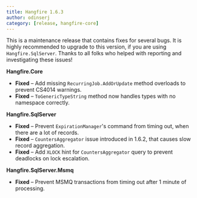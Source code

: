 ```yaml
---
title: Hangfire 1.6.3
author: odinserj
category: [release, hangfire-core]
---
```


This is a maintenance release that contains fixes for several bugs. It is highly recommended to upgrade to this version, if you are using `Hangfire.SqlServer`. Thanks to all folks who helped with reporting and investigating these issues!

**Hangfire.Core**

* **Fixed** – Add missing `RecurringJob.AddOrUpdate` method overloads to prevent CS4014 warnings.
* **Fixed** – `ToGenericTypeString` method now handles types with no namespace correctly.

**Hangfire.SqlServer**

* **Fixed** – Prevent `ExpirationManager`'s command from timing out, when there are a lot of records.
* **Fixed** – `CountersAggregator` issue introduced in 1.6.2, that causes slow record aggregation.
* **Fixed** – Add `XLOCK` hint for `CountersAggregator` query to prevent deadlocks on lock escalation.

**Hangfire.SqlServer.Msmq**

* **Fixed** – Prevent MSMQ transactions from timing out after 1 minute of processing.